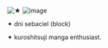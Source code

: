 ![★](https://komarev.com/ghpvc/?username=bitterabbit&color=000000)
![image](https://github.com/user-attachments/assets/9f0869f8-f708-46e0-80d7-66db36cc4854)

 ✦ dni sebaciel (block)
  
 ✦ kuroshitsuji manga enthusiast.
